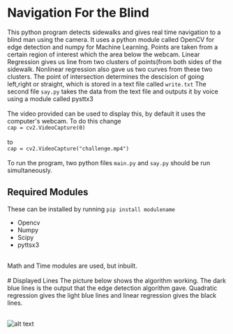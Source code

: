 # Navigation For the Blind
This python program detects sidewalks and gives real time navigation to a blind man using the camera. It uses a python module called OpenCV for edge detection and numpy for Machine Learning. Points are taken from a certain region of interest which the area below the webcam. Linear Regression gives us line from two clusters of points(from both sides of the sidewalk. Nonlinear regression also gave us two curves from these two clusters. The point of intersection determines the descision of going left,right or straight, which is stored in a text file called `write.txt`
The second file `say.py` takes the data from the text file and outputs it by voice using a module called pysttx3
<br /><br />
The video provided can be used to display this, by default it uses the computer's webcam. To do this change
<br />
`cap = cv2.VideoCapture(0)`
<br /><br />
to
<br />
`cap = cv2.VideoCapture("challenge.mp4")`
<br /><br />
To run the program, two python files `main.py` and `say.py` should be run simultaneously.
<br />
## Required Modules
These can be installed by running `pip install modulename`
* Opencv
* Numpy 
* Scipy 
* pyttsx3 
<br />
Math and Time modules are used, but inbuilt.
<br /><br />
# Displayed Lines
The picture below shows the algorithm working. The dark blue lines is the output that the edge detection algorithm gave. Quadratic regression gives the light blue lines and linear regression gives the black lines. 
<br /><br />

![alt text](https://github.com/vivek3141/NavigationForBlind/blob/master/Documentation/road.PNG)
